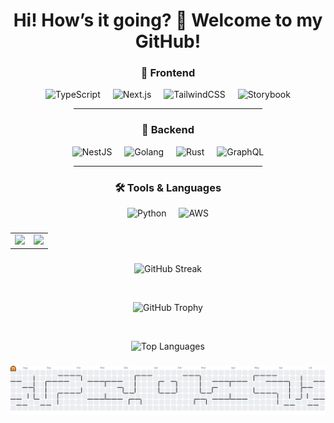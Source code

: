 <h1 align="center"> Hi! How’s it going? 👋 Welcome to my GitHub!</h1>

###

<!-- Skill Icons with Categories -->
<div align="center">

  <!-- Frontend Skills -->
  <h3>🎨 Frontend</h3>
  <img src="https://skillicons.dev/icons?i=ts" height="60" alt="TypeScript" />
  <img width="12" />
  <img src="https://skillicons.dev/icons?i=nextjs" height="60" alt="Next.js" />
  <img width="12" />
  <img src="https://skillicons.dev/icons?i=tailwind" height="60" alt="TailwindCSS" />
  <img width="12" />
  <img src="https://cdn.jsdelivr.net/gh/devicons/devicon/icons/storybook/storybook-original.svg" height="60" alt="Storybook" />
  
  <hr width="60%" />

  <!-- Backend Skills -->
  <h3>🔧 Backend</h3>
  <img src="https://skillicons.dev/icons?i=nestjs" height="60" alt="NestJS" />
  <img width="12" />
  <img src="https://skillicons.dev/icons?i=go" height="60" alt="Golang" />
  <img width="12" />
  <img src="https://skillicons.dev/icons?i=rust" height="60" alt="Rust" />
  <img width="12" />
  <img src="https://skillicons.dev/icons?i=graphql" height="60" alt="GraphQL" />
  
  <hr width="60%" />

  <!-- Tools & General Languages -->
  <h3>🛠️ Tools & Languages</h3>
  <img src="https://skillicons.dev/icons?i=py" height="60" alt="Python" />
  <img width="12" />
  <img src="https://skillicons.dev/icons?i=aws" height="60" alt="AWS" />

</div>

###

<!-- Social Media Badges with Table Layout -->
<table align="center">
  <tr>
    <td>
      <a href="https://www.linkedin.com/in/agilyudiswibawa">
        <img src="https://img.shields.io/static/v1?message=LinkedIn&logo=linkedin&label=&color=0077B5&logoColor=white&style=for-the-badge" height="28" />
      </a>
    </td>
    <td>
      <a href="https://dev.to/yourusername">
        <img src="https://img.shields.io/static/v1?message=dev.to&logo=dev.to&label=&color=0A0A0A&logoColor=white&style=for-the-badge" height="28" />
      </a>
    </td>
  </tr>
</table>

###

<!-- GitHub Stats -->
<div align="center">
  <img src="https://streak-stats.demolab.com?user=agil06&theme=dracula&hide_border=false&border_radius=5" height="150" alt="GitHub Streak" />

  <br /> <!-- Spacer 1 baris -->

  <img src="https://github-profile-trophy.vercel.app/?username=agil06&theme=dracula&margin-w=10&margin-h=10" height="150" alt="GitHub Trophy" />

  <br /> <!-- Spacer 1 baris -->

  <img src="https://github-readme-stats.vercel.app/api/top-langs/?username=agil06&layout=compact&theme=dracula" height="150" alt="Top Languages" />
</div>

###

<!-- Pacman Contribution Graph (Masih pakai orang lain, belum aktif untukmu) -->
<picture>
  <source media="(prefers-color-scheme: dark)" srcset="https://raw.githubusercontent.com/Agil06/Agil06/output/pacman-contribution-graph-dark.svg">
  <source media="(prefers-color-scheme: light)" srcset="https://raw.githubusercontent.com/Agil06/Agil06/output/pacman-contribution-graph.svg">
  <img alt="pacman contribution graph" src="https://raw.githubusercontent.com/Agil06/Agil06/output/pacman-contribution-graph.svg">
</picture>

###
